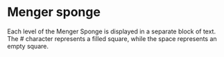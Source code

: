 # Menger sponge

Each level of the Menger Sponge is displayed in a separate block of text. The # character represents a filled square, while the space represents an empty square.